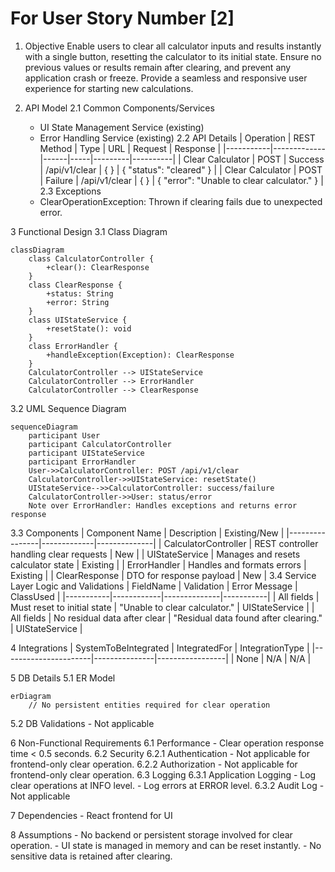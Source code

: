 # For User Story Number [2]
1. Objective
Enable users to clear all calculator inputs and results instantly with a single button, resetting the calculator to its initial state. Ensure no previous values or results remain after clearing, and prevent any application crash or freeze. Provide a seamless and responsive user experience for starting new calculations.

2. API Model
  2.1 Common Components/Services
    - UI State Management Service (existing)
    - Error Handling Service (existing)
  2.2 API Details
| Operation | REST Method | Type | URL | Request | Response |
|-----------|-------------|------|-----|---------|----------|
| Clear Calculator | POST | Success | /api/v1/clear | { } | { "status": "cleared" } |
| Clear Calculator | POST | Failure | /api/v1/clear | { } | { "error": "Unable to clear calculator." } |
  2.3 Exceptions
    - ClearOperationException: Thrown if clearing fails due to unexpected error.

3 Functional Design
  3.1 Class Diagram
```mermaid
classDiagram
    class CalculatorController {
        +clear(): ClearResponse
    }
    class ClearResponse {
        +status: String
        +error: String
    }
    class UIStateService {
        +resetState(): void
    }
    class ErrorHandler {
        +handleException(Exception): ClearResponse
    }
    CalculatorController --> UIStateService
    CalculatorController --> ErrorHandler
    CalculatorController --> ClearResponse
```
  3.2 UML Sequence Diagram
```mermaid
sequenceDiagram
    participant User
    participant CalculatorController
    participant UIStateService
    participant ErrorHandler
    User->>CalculatorController: POST /api/v1/clear
    CalculatorController->>UIStateService: resetState()
    UIStateService-->>CalculatorController: success/failure
    CalculatorController->>User: status/error
    Note over ErrorHandler: Handles exceptions and returns error response
```
  3.3 Components
| Component Name | Description | Existing/New |
|----------------|-------------|--------------|
| CalculatorController | REST controller handling clear requests | New |
| UIStateService | Manages and resets calculator state | Existing |
| ErrorHandler | Handles and formats errors | Existing |
| ClearResponse | DTO for response payload | New |
  3.4 Service Layer Logic and Validations
| FieldName | Validation | Error Message | ClassUsed |
|-----------|------------|--------------|-----------|
| All fields | Must reset to initial state | "Unable to clear calculator." | UIStateService |
| All fields | No residual data after clear | "Residual data found after clearing." | UIStateService |

4 Integrations
| SystemToBeIntegrated | IntegratedFor | IntegrationType |
|----------------------|---------------|-----------------|
| None | N/A | N/A |

5 DB Details
  5.1 ER Model
```mermaid
erDiagram
    // No persistent entities required for clear operation
```
  5.2 DB Validations
    - Not applicable

6 Non-Functional Requirements
  6.1 Performance
    - Clear operation response time < 0.5 seconds.
  6.2 Security
    6.2.1 Authentication
      - Not applicable for frontend-only clear operation.
    6.2.2 Authorization
      - Not applicable for frontend-only clear operation.
  6.3 Logging
    6.3.1 Application Logging
      - Log clear operations at INFO level.
      - Log errors at ERROR level.
    6.3.2 Audit Log
      - Not applicable

7 Dependencies
    - React frontend for UI

8 Assumptions
    - No backend or persistent storage involved for clear operation.
    - UI state is managed in memory and can be reset instantly.
    - No sensitive data is retained after clearing.
